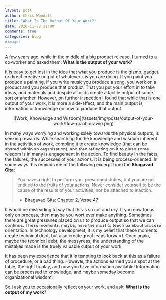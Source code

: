 ```yaml
---
layout: post
author: Chris Woodall
title: "What Is The Output Of Your Work?"
date: 2020-11-27 11:00
comments: true
categories: blog
#image:
---
```


A few years ago, while in the middle of a big product release, I turned to a co-worker and asked them: 
__What is the output of your work?__

It is easy to get lost in the idea that what you produce is the
gizmo, gadget, or direct creative output of whatever it is you are doing. If you paint you produce a
painting, if you write music you produce a song, you work on a product and you produce that product.
That you put your effort in to take ideas, and materials and despite all odds create a tactile output
of some sort or another. However, on further inspection I found that while that is one output of your
work, it is more a side-effect, and the main output is information or knowledge on how to produce
that output.

<!-- more -->

<center>
![Work, Knowledge and Wisdom](/assets/img/posts/output-of-your-work/flow-graph.drawio.png)
</center>

In many ways worrying and working solely towards the physical outputs, is seeking rewards. While searching
for the knowledge and wisdom inherent in the activities of work, compling it to create knowledge (that
can be shared within an organization), and then reflecting on it to glean some wisdom is in many is
engagement in the action. To find beauty in the facts, the failures, the successes of your actions.
It is being process-oriented. In some ways this reminds me of the following excerpt from the **Bhagavad Gita**:

>  You have a right to perform your prescribed duties, but you are not entitled to the fruits of your actions. Never consider yourself to be the cause of the results of your activities, nor be attached to inaction. 
> - [Bhagavad Gita: Chapter 2, Verse 47](https://www.holy-bhagavad-gita.org/chapter/2/verse/47)


It would be misleading to say that this is so cut and dry. If you now focus only on process, then maybe you wont ever make anything. Sometimes there are great pressures placed on us to produce output so that we can continue. These moments, maybe, have the most to teach us about process orientation. In technology development, it is my belief that these moments create technical debt, but also create great leaps forward. Once again, maybe the technical debt, the messyness, the understanding of the mistakes made is the truely valuable output of your work.

It has been my experience that it is tempting to look back at this as a failure of procedure, or a bad thing. However, the actions earned you a spot at the table, the right to play, and now you have information available! Information can be processed to knowledge, and maybe someday become organizational wisdom!

So I ask you to occasionally reflect on your work, and ask: **What is the output of my work?**